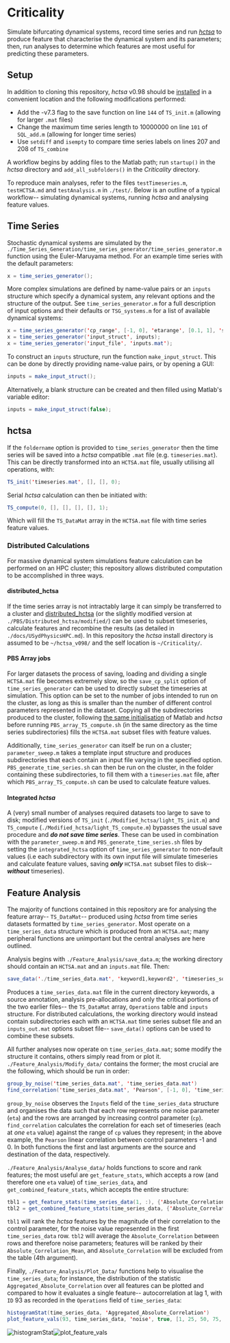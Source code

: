 # Criticality
Simulate bifurcating dynamical systems, record time series and run [_hctsa_](https://github.com/benfulcher/hctsa) to produce feature that characterise the dynamical system and its parameters; then, run analyses to determine which features are most useful for predicting these parameters.

## Setup
In addition to cloning this repository, _hctsa_ v0.98 should be [installed](https://hctsa-users.gitbook.io/hctsa-manual/) in a convenient location and the following modifications performed:
- Add the -v7.3 flag to the save function on line `144` of `TS_init.m` (allowing for larger `.mat` files)
- Change the maximum time series length to 10000000 on line `101` of `SQL_add.m` (allowing for longer time series)
- Use `setdiff` and `isempty` to compare time series labels on lines 207 and 208 of `TS_combine`

A workflow begins by adding files to the Matlab path; run `startup()` in the _hctsa_ directory and `add_all_subfolders()` in the _Criticality_ directory.

To reproduce main analyses, refer to the files `testTimeseries.m`, `testHCTSA.md` and `testAnalysis.m` in `./test/`. Below is an outline of a typical workflow-- simulating dynamical systems, running _hctsa_ and analysing feature values.

## Time Series
Stochastic dynamical systems are simulated by the `./Time_Series_Generation/time_series_generator/time_series_generator.m` function using the Euler-Maruyama method. For an example time series with the default parameters:

```java
x = time_series_generator();
```

More complex simulations are defined by name-value pairs or an `inputs` structure which specify a dynamical system, any relevant options and the structure of the output. See `time_series_generator.m` for a full description of input options and their defaults or `TSG_systems.m` for a list of available dynamical systems:

```java
x = time_series_generator('cp_range', [-1, 0], 'etarange', [0.1, 1], 'system_type', 'quadratic_potential');
x = time_series_generator('input_struct', inputs);
x = time_series_generator('input_file', 'inputs.mat');
```

To construct an `inputs` structure, run the function `make_input_struct`. This can be done by directly providing name-value pairs, or by opening a GUI:

```java
inputs = make_input_struct();
```

Alternatively, a blank structure can be created and then filled using Matlab's variable editor:

```java
inputs = make_input_struct(false);
```

## hctsa
If the `foldername` option is provided to `time_series_generator` then the time series will be saved into a _hctsa_ compatible `.mat` file (e.g. `timeseries.mat`). This can be directly transformed into an `HCTSA.mat` file, usually utilising all operations, with:

```java
TS_init('timeseries.mat', [], [], 0);
```
Serial _hctsa_ calculation can then be initiated with:

```java
TS_compute(0, [], [], [], [], 1);
```
Which will fill the `TS_DataMat` array in the `HCTSA.mat` file with time series feature values.

### Distributed Calculations
For massive dynamical system simulations feature calculation can be performed on an HPC cluster; this repository allows distributed computation to be accomplished in three ways.

#### distributed_hctsa
If the time series array is not intractably large it can simply be transferred to a cluster and [distributed_hctsa](https://github.com/benfulcher/distributed_hctsa) (or the slightly modified version at `./PBS/Distributed_hctsa/modified/`) can be used to subset timeseries, calculate features and recombine the results (as detailed in `./docs/USydPhysicsHPC.md`). In this repository the _hctsa_ install directory is assumed to be `~/hctsa_v098/` and the self location is `~/Criticality/`.

#### PBS Array jobs
For larger datasets the process of saving, loading and dividing a single `HCTSA.mat` file becomes extremely slow, so the `save_cp_split` option of `time_series_generator` can be used to directly subset the timeseries at simulation. This option can be set to the number of jobs intended to run on the cluster, as long as this is smaller than the number of different control parameters represented in the dataset. Copying all the subdirectories produced to the cluster, following [the same initialisation](./docs/USydPhysicsHPC.md) of Matlab and _hctsa_ before running `PBS_array_TS_compute.sh` (in the same directory as the time series subdirectories) fills the `HCTSA.mat` subset files with feature values.

Additionally, `time_series_generator` can itself be run on a cluster; `parameter_sweep.m` takes a template input structure and produces subdirectories that each contain an input file varying in the specified option. `PBS_generate_time_series.sh` can then be run on the cluster, in the folder containing these subdirectories, to fill them with a `timeseries.mat` file, after which `PBS_array_TS_compute.sh` can be used to calculate feature values.

#### Integrated _hctsa_
A (very) small number of analyses required datasets too large to save to disk; modified versions of `TS_init` (`./Modified_hctsa/light_TS_init.m`) and `TS_compute` (`./Modified_hctsa/light_TS_compute.m`) bypasses the usual save procedure and ***do not save time series***. These can be used in combination with the `parameter_sweep.m` and `PBS_generate_time_series.sh` files by setting the `integrated_hctsa` option of `time_series_generator` to non-default values (i.e each subdirectory with its own input file will simulate timeseries and calculate feature values, saving ***only*** `HCTSA.mat` subset files to disk-- ***without*** timeseries).

## Feature Analysis
The majority of functions contained in this repository are for analysing the feature array-- `TS_DataMat`-- produced using _hctsa_ from time series datasets formatted by `time_series_generator`. Most operate on a `time_series_data` structure which is produced from an `HCTSA.mat`; many peripheral functions are unimportant but the central analyses are here outlined.

Analysis begins with `./Feature_Analysis/save_data.m`; the working directory should contain an `HCTSA.mat` and an `inputs.mat` file. Then:

```java
save_data('./time_series_data.mat', 'keyword1,keyword2', 'timeseries_source', 'HCTSA.mat', 'inputs.mat');
```

Produces a `time_series_data.mat` file in the current directory keywords, a source annotation, analysis pre-allocations and only the critical portions of the two earlier files-- the `TS_DataMat` array, `Operations` table and `inputs` structure. For distributed calculations, the working directory would instead contain subdirectories each with an `HCTSA.mat` time series subset file and an `inputs_out.mat` options subset file-- `save_data()` options can be used to combine these subsets.

All further analyses now operate on `time_series_data.mat`; some modify the structure it contains, others simply read from or plot it. `./Feature_Analysis/Modify_data/` contains the former; the most crucial are the following, which should be run in order:

```java
group_by_noise('time_series_data.mat', 'time_series_data.mat')
find_correlation('time_series_data.mat', 'Pearson', [-1, 0], 'time_series_data.mat');
```

`group_by_noise` observes the `Inputs` field of the `time_series_data` structure and organises the data such that each row represents one noise parameter (`eta`) and the rows are arranged by increasing control parameter (`cp`). `find_correlation` calculates the correlation for each set of timeseries (each at *one* `eta` value) against the range of `cp` values they represent; in the above example, the `Pearson` linear correlation between control parameters -1 and 0.
In both functions the first and last arguments are the source and destination of the data, respectively.

`./Feature_Analysis/Analyse_data/` holds functions to score and rank features; the most useful are `get_feature_stats`, which accepts a row (and therefore one `eta` value) of `time_series_data`, and `get_combined_feature_stats`, which accepts the entire structure:

```java
tbl1 = get_feature_stats(time_series_data(1, :), {'Absolute_Correlation'})
tbl2 = get_combined_feature_stats(time_series_data, {'Absolute_Correlation'}, {'Absolute_Correlation_Mean'}, [], true);
```

`tbl1` will rank the _hctsa_ features by the magnitude of their correlation to the control parameter, for the noise value represented in the first `time_series_data` row. `tbl2` will average the `Absolute_Correlation` between rows and therefore noise parameters; features will be ranked by their `Absolute_Correlation_Mean`, and `Absolute_Correlation` will be excluded from the table (4th argument).

Finally, `./Feature_Analysis/Plot_Data/` functions help to visualise the `time_series_data`; for instance, the distribution of the statistic `Aggregated_Absolute_Correlation` over all features can be plotted and compared to how it evaluates a single feature-- autocorrelation at lag 1, with `ID` 93 as recorded in the `Operations` field of `time_series_data`:

```java
histogramStat(time_series_data, 'Aggregated_Absolute_Correlation')
plot_feature_vals(93, time_series_data, 'noise', true, [1, 25, 50, 75, 100], true)
```

![histogramStat](./docs/histogramStat.png)![plot_feature_vals](./docs/plot_feature_vals.png)
